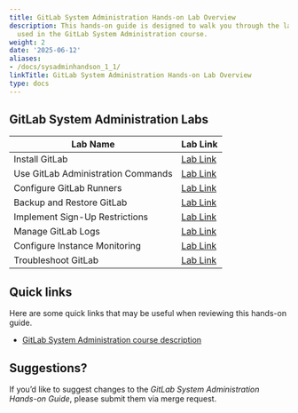 ```yaml
---
title: GitLab System Administration Hands-on Lab Overview
description: This hands-on guide is designed to walk you through the lab exercises
  used in the GitLab System Administration course.
weight: 2
date: '2025-06-12'
aliases:
- /docs/sysadminhandson_1_1/
linkTitle: GitLab System Administration Hands-on Lab Overview
type: docs
---
```


## GitLab System Administration Labs

| Lab Name | Lab Link |
|-----------|------------|
| Install GitLab | [Lab Link](/handbook/customer-success/professional-services-engineering/education-services/sysadminhandsonlab1) |
| Use GitLab Administration Commands | [Lab Link](/handbook/customer-success/professional-services-engineering/education-services/sysadminhandsonlab2) |
| Configure GitLab Runners |  [Lab Link](/handbook/customer-success/professional-services-engineering/education-services/sysadminhandsonlab3) |
| Backup and Restore GitLab |[Lab Link](/handbook/customer-success/professional-services-engineering/education-services/sysadminhandsonlab4) |
| Implement Sign-Up Restrictions |  [Lab Link](/handbook/customer-success/professional-services-engineering/education-services/sysadminhandsonlab5) |
| Manage GitLab Logs |  [Lab Link](/handbook/customer-success/professional-services-engineering/education-services/sysadminhandsonlab6) |
| Configure Instance Monitoring | [Lab Link](/handbook/customer-success/professional-services-engineering/education-services/sysadminhandsonlab7) |
| Troubleshoot GitLab |  [Lab Link](/handbook/customer-success/professional-services-engineering/education-services/sysadminhandsonlab8) |

## Quick links

Here are some quick links that may be useful when reviewing this hands-on guide.

- [GitLab System Administration course description](https://about.gitlab.com/services/education/admin/)

## Suggestions?

If you’d like to suggest changes to the *GitLab System Administration Hands-on Guide*, please submit them via merge request.

